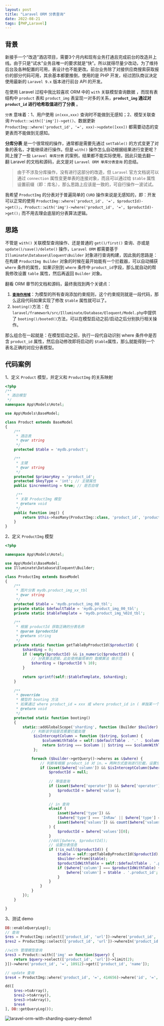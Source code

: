 ```yaml
---
layout: post
title: "Laravel ORM 分表查询"
date: 2022-08-21
tags: [PHP,Laravel]
---
```


## 背景

新接手一个“改造”酒店项目，需要3个月内和现有业务打通且完成前台的改造并上线。由于只是“试水”业务且唯一的要求就是“快”。所以就得尽量少改动，为了维持后台及各种配置的可用，表设计也不能更改。前台业务除了对接供应商搜索获取报价的部分代码可用，其余基本都要推倒，使用的是 PHP 开发，经过团队商议决定使用最新的 `Laravel 9.x` 版本进行前台 API 的开发。

在使用 Laravel 过程中我比较喜欢 ORM 中的 `with` 关联模型查询数据 ，而现有表结构中 `product` 表和 `product_img` 表呈现一对多的关系，**`product_img` 通过对 `product_id` 进行哈希取值进行了分表** 。

`分表` 意味着：1、用户使用 `in(xxx,xxx)` 查询时不能做到无感知；2、模型关联查询 `Product::with(['img'])->get()`、数据更新 `ProductImg::where('product_id', '=', xxx)->update([xxx])`  都需要动态的变更表而不能做到无感知。

**分库分表** 是一个很常规的操作，通常都是需要先通过 `setTable()` 的方式变更了对象的表名，才能继续进行操作。但是 `with()` 操作怎么自动根据结果进行变更呢？网上搜了一些 `Laravel 单库分表` 的案例，结果都不能实际使用，因此只能去翻一翻 Laravel 的文档和源码，此文是对 `Laravel ORM 单库分表查询` 的总结。

> 由于不涉及分库操作，没有进行这部分的改造，但 `Laravel` 官方文档说可以通过 `connection` 属性变更单表的连接对象，而且可以通过给 `$table` 属性设置前缀（即：库名），那么思路上应该是一致的，可自行操作一波试试。



我希望 `ProductImg`  的分表对于普遍简单的 `CURD` 操作来说是无感知的，即：开发可以正常的使用  `ProductImg::where('product_id', '=', $productId)->get();`、`Product::with('img')->where('product_id', '=', $productId)->get();` 而不用去理会底层的分表算法逻辑。



## 思路

不管是 `with()` 关联模型查询操作、还是普通的 `get()/first()` 查询、亦或是 `update()/save()/delete()` 操作，`Laravel ORM` 都需要基于`Illuminate\Database\Eloquent\Builder` 对象进行查询构建，因此我的思路是：在构建 `ProductImg Builder` 对象的时候在最开始能有一个拦截器，可以自动捕获 `where` 条件的属性，如果识别到 `where` 条件中 `product_id`字段，那么就自动的帮我修改设置 `table` 属性，然后再返回 `Builder` 对象。

翻看 ORM 章节的文档和源码，最终我找到两个关键点：


1. **[`查询作用域`](https://learnku.com/docs/laravel/9.x/eloquent/12251#858495)**：为模型的所有查询添加约束规则，这个约束规则就是一段代码，那么这段代码如果实现了修改 `$table` 属性就可以了。
2. `booting()`方法：在`laravel/framework/src/Illuminate/Database/Eloquent/Model.php`中提供了 `booting()/booted()`方法，可以在模型启动之前/启动之后分别执行相关操作。


那么组合在一起就是：在模型启动之前，执行一段代自动识别 where 条件中是否含 `product_id` 属性，然后自动修改即将启动的 `$table`属性，那么就能得到一个表名正确的对应分表模型。



## 代码案例

1、定义 `Product` 模型，并定义和 `ProductImg` 的关系映射

```php
<?php
/**
 * 酒店模型
 */
namespace App\Models\Hotel;

use App\Models\BaseModel;

class Product extends BaseModel
{
    /**
     * 酒店表
     * @var string
     */
    protected $table = 'mydb.product';

    /**
     * 主键
     * @var string
     */
    protected $primaryKey = 'product_id';
    protected $keyType = 'int'; // 主键属性
    public $incrementing = true; // 是否自增

     /**
     * 关联 ProductImg 模型
     * @return void
     */
    public function img() {
        return $this->hasMany(ProductImg::class, 'product_id', 'product_id');
    }
}
```



2、定义 `ProductImg` 模型

```php
<?php

namespace App\Models\Hotel;

use App\Models\BaseModel;
use Illuminate\Database\Eloquent\Builder;

class ProductImg extends BaseModel
{
    /**
     * 图片分表 mydb.product_img_xx_tbl
     * @var string
     */
    protected $table = 'mydb.product_img_00_tbl';
    private static $defaultTable = 'mydb.product_img_00_tbl';
    private static $tableTemplate = 'mydb.product_img_%02d_tbl';
    
    /**
     * 根据 productId 获取正确的分表名称
     * @param $productId
     * @return string
     */
    private static function getTableByProductId($productId) {
        $sharding = 0;
        if (!empty($productId) && is_numeric($productId)) {
            // 分表算法逻辑，此处使用最简单的 取模算法 做示范
            $sharding = ($productId % 10);
        }
        
        return sprintf(self::$tableTemplate, $sharding);
    }
    
    /**
     * @override
     * 模型的 booting 方法
     * 如果通过 where product_id = xxx 或 where product_id in ( 单独某一个product_id值 )，则拦截查询器自动处理分表问题
     * @return void
     */
    protected static function booting()
    {
        static::addGlobalScope('sharding', function (Builder $builder) {
            // 判断该字段是否需要拦截处理
             $isInterceptColumn = function ($string, $column) {
                 $columnWithTable = self::$defaultTable . '.' . $column;
                 return $string === $column || $string === $columnWithTable;
             };

            foreach ($builder->getQuery()->wheres as &$where) {
                // 判断有根据 product_id 对 in、= 两种方式查询进行拦截，设置分表
                if (isset($where['column']) && $isInterceptColumn($where['column'], 'product_id')) {
                    $productId = null;
                    
                    // 等值查询
                    if (isset($where['operator']) && $where['operator'] === '=') {
                        $productId = $where['value'];
                    }
                    
                    // in 查询
                    elseif (
                        isset($where['type']) && 
                        ($where['type'] === 'InRaw' || $where['type'] === 'In') && 
                        isset($where['values']) && count($where['values']) === 1
                    ) {
                        $productId = $where['values'][0];
                    }
					//dd([$where, $productId]);
                    // 设置分表信息
                    if (!is_null($productId)) {
                        $table = self::getTableByProductId($productId);
                        $builder->from($table);
                        $productIdWithTable = self::$defaultTable . '.product_id';
                        if ($where['column'] === $productIdWithTable) {
                            $where['column'] = $table . '.product_id';
                        }
                    }
                }
            }
        });
    }

}
```

3、测试 demo

```php
DB::enableQueryLog();
// 查询
$res = ProductImg::select(['product_id', 'url'])->where('product_id', '=', 48234)->limit(1)->first();
$res2 = ProductImg::select(['product_id', 'url'])->whereIn('product_id', [48234])->limit(1)->get();

//with 管理模型查询
$res3 = Product::with(['img' => function($query) {
    return $query->select(['product_id', 'url'])->limit(2);
}])->where('product_id', '=', 10912)->get(['product_id', 'name']);

// update 查询
$res4 = ProductImg::where('product_id', '=', 414656)->where('id', '=', 835092)->update(['category_id' => 4]);

dd([
    $res->toArray(),
    $res2->toArray(),
    $res3->toArray(),
    $res4
], DB::getQueryLog());
```

![laravel-orm-with-sharding-query-demo1](/images/pig/laravel-orm-with-sharding-demo1.png)
